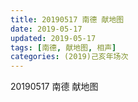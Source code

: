 ```yaml
---
title: 20190517 南德 献地图
date: 2019-05-17
updated: 2019-05-17
tags: [南德, 献地图, 相声]
categories: (2019)己亥年场次
---
```

20190517 南德 献地图